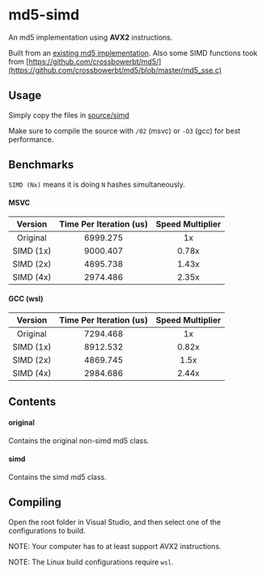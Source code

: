 # md5-simd
An md5 implementation using **AVX2** instructions.

Built from an [existing md5 implementation](http://www.zedwood.com/article/cpp-md5-function).
Also some SIMD functions took from [https://github.com/crossbowerbt/md5/](https://github.com/crossbowerbt/md5/blob/master/md5_sse.c)

## Usage
Simply copy the files in [source/simd](../blob/master/source/simd)

Make sure to compile the source with `/02` (msvc) or `-O3` (gcc) for best performance.

## Benchmarks
`SIMD (Nx)` means it is doing `N` hashes simultaneously.
#### MSVC
|Version  |Time Per Iteration (us)|Speed Multiplier|
|:-------:|:---------------------:|:--------------:|
|Original |6999.275               |1x              |
|SIMD (1x)|9000.407               |0.78x           |
|SIMD (2x)|4895.738               |1.43x           |
|SIMD (4x)|2974.486               |2.35x           |

#### GCC (wsl)
|Version  |Time Per Iteration (us)|Speed Multiplier|
|:-------:|:---------------------:|:--------------:|
|Original |7294.468               |1x              |
|SIMD (1x)|8912.532               |0.82x           |
|SIMD (2x)|4869.745               |1.5x            |
|SIMD (4x)|2984.686               |2.44x           |

## Contents
#### original
Contains the original non-simd md5 class.

#### simd
Contains the simd md5 class.

## Compiling
Open the root folder in Visual Studio, and then select one of the configurations to build.

NOTE: Your computer has to at least support AVX2 instructions.

NOTE: The Linux build configurations require `wsl`.
